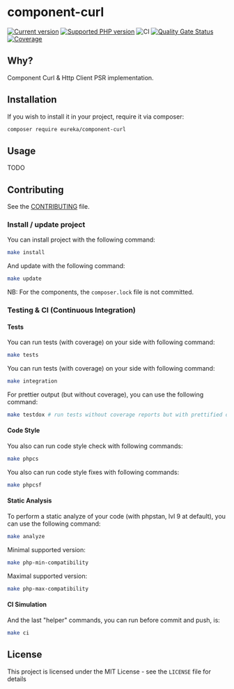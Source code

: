 # component-curl

[![Current version](https://img.shields.io/packagist/v/eureka/component-curl.svg?logo=composer)](https://packagist.org/packages/eureka/component-curl)
[![Supported PHP version](https://img.shields.io/static/v1?logo=php&label=PHP&message=7.4%20-%208.2&color=777bb4)](https://packagist.org/packages/eureka/component-curl)
![CI](https://github.com/eureka-framework/component-curl/workflows/CI/badge.svg)
[![Quality Gate Status](https://sonarcloud.io/api/project_badges/measure?project=eureka-framework_component-curl&metric=alert_status)](https://sonarcloud.io/dashboard?id=eureka-framework_component-curl)
[![Coverage](https://sonarcloud.io/api/project_badges/measure?project=eureka-framework_component-curl&metric=coverage)](https://sonarcloud.io/dashboard?id=eureka-framework_component-curl)

## Why?

Component Curl &amp; Http Client PSR implementation.


## Installation

If you wish to install it in your project, require it via composer:

```bash
composer require eureka/component-curl
```


## Usage

TODO




## Contributing

See the [CONTRIBUTING](CONTRIBUTING.md) file.


### Install / update project

You can install project with the following command:
```bash
make install
```

And update with the following command:
```bash
make update
```

NB: For the components, the `composer.lock` file is not committed.

### Testing & CI (Continuous Integration)

#### Tests
You can run tests (with coverage) on your side with following command:
```bash
make tests
```

You can run tests (with coverage) on your side with following command:
```bash
make integration
```

For prettier output (but without coverage), you can use the following command:
```bash
make testdox # run tests without coverage reports but with prettified output
```

#### Code Style
You also can run code style check with following commands:
```bash
make phpcs
```

You also can run code style fixes with following commands:
```bash
make phpcsf
```

#### Static Analysis
To perform a static analyze of your code (with phpstan, lvl 9 at default), you can use the following command:
```bash
make analyze
```

Minimal supported version:
```bash
make php-min-compatibility
```

Maximal supported version:
```bash
make php-max-compatibility
```

#### CI Simulation
And the last "helper" commands, you can run before commit and push, is:
```bash
make ci  
```


## License

This project is licensed under the MIT License - see the `LICENSE` file for details
